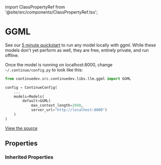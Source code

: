 import ClassPropertyRef from '@site/src/components/ClassPropertyRef.tsx';

# GGML

See our [5 minute quickstart](https://github.com/continuedev/ggml-server-example) to run any model locally with ggml. While these models don't yet perform as well, they are free, entirely private, and run offline.

Once the model is running on localhost:8000, change `~/.continue/config.py` to look like this:

```python
from continuedev.src.continuedev.libs.llm.ggml import GGML

config = ContinueConfig(
    ...
    models=Models(
        default=GGML(
            max_context_length=2048,
            server_url="http://localhost:8000")
    )
)
```

[View the source](https://github.com/continuedev/continue/tree/main/continuedev/src/continuedev/libs/llm/ggml.py)

## Properties

<ClassPropertyRef name='server_url' details='{&quot;title&quot;: &quot;Server Url&quot;, &quot;description&quot;: &quot;URL of the OpenAI-compatible server where the model is being served&quot;, &quot;default&quot;: &quot;http://localhost:8000&quot;, &quot;type&quot;: &quot;string&quot;}' required={false} default="http://localhost:8000"/>

### Inherited Properties

<ClassPropertyRef name='title' details='{&quot;title&quot;: &quot;Title&quot;, &quot;description&quot;: &quot;A title that will identify this model in the model selection dropdown&quot;, &quot;type&quot;: &quot;string&quot;}' required={false} default=""/>
<ClassPropertyRef name='system_message' details='{&quot;title&quot;: &quot;System Message&quot;, &quot;description&quot;: &quot;A system message that will always be followed by the LLM&quot;, &quot;type&quot;: &quot;string&quot;}' required={false} default=""/>
<ClassPropertyRef name='context_length' details='{&quot;title&quot;: &quot;Context Length&quot;, &quot;description&quot;: &quot;The maximum context length of the LLM in tokens, as counted by count_tokens.&quot;, &quot;default&quot;: 2048, &quot;type&quot;: &quot;integer&quot;}' required={false} default="2048"/>
<ClassPropertyRef name='unique_id' details='{&quot;title&quot;: &quot;Unique Id&quot;, &quot;description&quot;: &quot;The unique ID of the user.&quot;, &quot;type&quot;: &quot;string&quot;}' required={false} default=""/>
<ClassPropertyRef name='model' details='{&quot;title&quot;: &quot;Model&quot;, &quot;description&quot;: &quot;The name of the model to use (optional for the GGML class)&quot;, &quot;default&quot;: &quot;ggml&quot;, &quot;type&quot;: &quot;string&quot;}' required={false} default="ggml"/>
<ClassPropertyRef name='stop_tokens' details='{&quot;title&quot;: &quot;Stop Tokens&quot;, &quot;description&quot;: &quot;Tokens that will stop the completion.&quot;, &quot;type&quot;: &quot;array&quot;, &quot;items&quot;: {&quot;type&quot;: &quot;string&quot;}}' required={false} default=""/>
<ClassPropertyRef name='timeout' details='{&quot;title&quot;: &quot;Timeout&quot;, &quot;description&quot;: &quot;Set the timeout for each request to the LLM. If you are running a local LLM that takes a while to respond, you might want to set this to avoid timeouts.&quot;, &quot;default&quot;: 300, &quot;type&quot;: &quot;integer&quot;}' required={false} default="300"/>
<ClassPropertyRef name='verify_ssl' details='{&quot;title&quot;: &quot;Verify Ssl&quot;, &quot;description&quot;: &quot;Whether to verify SSL certificates for requests.&quot;, &quot;type&quot;: &quot;boolean&quot;}' required={false} default=""/>
<ClassPropertyRef name='ca_bundle_path' details='{&quot;title&quot;: &quot;Ca Bundle Path&quot;, &quot;description&quot;: &quot;Path to a custom CA bundle to use when making the HTTP request&quot;, &quot;type&quot;: &quot;string&quot;}' required={false} default=""/>
<ClassPropertyRef name='proxy' details='{&quot;title&quot;: &quot;Proxy&quot;, &quot;description&quot;: &quot;Proxy URL to use when making the HTTP request&quot;, &quot;type&quot;: &quot;string&quot;}' required={false} default=""/>
<ClassPropertyRef name='prompt_templates' details='{&quot;title&quot;: &quot;Prompt Templates&quot;, &quot;description&quot;: &quot;A dictionary of prompt templates that can be used to customize the behavior of the LLM in certain situations. For example, set the \&quot;edit\&quot; key in order to change the prompt that is used for the /edit slash command. Each value in the dictionary is a string templated in mustache syntax, and filled in at runtime with the variables specific to the situation. See the documentation for more information.&quot;, &quot;default&quot;: {&quot;edit&quot;: &quot;Consider the following code:\n```\n{{{code_to_edit}}}\n```\nEdit the code to perfectly satisfy the following user request:\n{{{user_input}}}\nOutput nothing except for the code. No code block, no English explanation, no start/end tags.&quot;}, &quot;type&quot;: &quot;object&quot;}' required={false} default="{&#x27;edit&#x27;: &#x27;Consider the following code:\n```\n{{{code_to_edit}}}\n```\nEdit the code to perfectly satisfy the following user request:\n{{{user_input}}}\nOutput nothing except for the code. No code block, no English explanation, no start/end tags.&#x27;}"/>
<ClassPropertyRef name='api_key' details='{&quot;title&quot;: &quot;Api Key&quot;, &quot;description&quot;: &quot;The API key for the LLM provider.&quot;, &quot;type&quot;: &quot;string&quot;}' required={false} default=""/>
